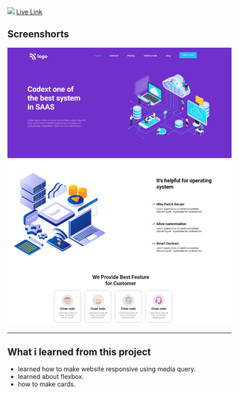 ![](https://img.shields.io/badge/Project-12-brightgreen)
[Live Link](https://business-landing-page-1.netlify.app/)

## Screenshorts
![Screeshort](Screenshots/Full%20Screenshot.png)
   * * *
   

  ## What i learned from this project

  - learned how to make website responsive using media query.
  - learned about flexbox.
  - how to make cards.
